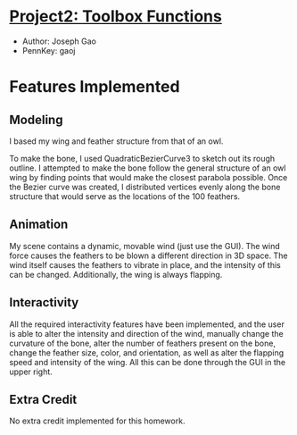 # [Project2: Toolbox Functions](https://github.com/CIS700-Procedural-Graphics/Project2-Toolbox-Functions)

* Author: Joseph Gao
* PennKey: gaoj

# Features Implemented

Modeling
-------

I based my wing and feather structure from that of an owl.

To make the bone, I used QuadraticBezierCurve3 to sketch out its rough outline. I attempted to make the bone follow the general structure of an owl wing by finding points that would make the closest parabola possible. Once the Bezier curve was created, I distributed vertices evenly along the bone structure that would serve as the locations of the 100 feathers.

Animation
---------

My scene contains a dynamic, movable wind (just use the GUI). The wind force causes the feathers to be blown a different direction in 3D space. The wind itself causes the feathers to vibrate in place, and the intensity of this can be changed. Additionally, the wing is always flapping.

Interactivity
-------------

All the required interactivity features have been implemented, and the user is able to alter the intensity and direction of the wind, manually change the curvature of the bone, alter the number of feathers present on the bone, change the feather size, color, and orientation, as well as alter the flapping speed and intensity of the wing. All this can be done through the GUI in the upper right.


Extra Credit
------------
No extra credit implemented for this homework.



